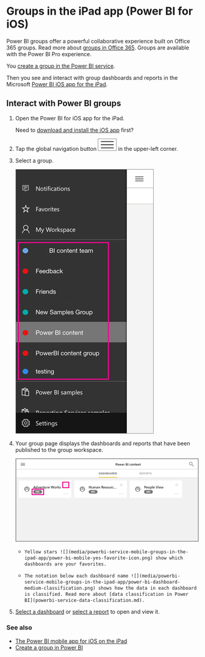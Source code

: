<properties 
   pageTitle="Groups in the iPad app"
   description="Power BI groups are built on Office 365 groups. Read about viewing and interacting with group dashboards in the Power BI iOS mobile app for the iPad."
   services="powerbi" 
   documentationCenter="" 
   authors="maggiesMSFT" 
   manager="mblythe" 
   backup=""
   editor=""
   tags=""
   qualityFocus="no"
   qualityDate=""/>
 
<tags
   ms.service="powerbi"
   ms.devlang="NA"
   ms.topic="article"
   ms.tgt_pltfrm="NA"
   ms.workload="powerbi"
   ms.date="09/12/2016"
   ms.author="maggies"/>
# Groups in the iPad app (Power BI for iOS)

Power BI groups offer a powerful collaborative experience built on Office 365 groups. Read more about [groups in Office 365](https://support.office.com/article/Create-a-group-in-Office-365-7124dc4c-1de9-40d4-b096-e8add19209e9). Groups are available with the Power BI Pro experience.

You [create a group in the Power BI service](powerbi-service-create-a-group-in-power-bi.md).

Then you see and interact with group dashboards and reports in the Microsoft [Power BI iOS app for the iPad](powerbi-mobile-iphone-app-get-started.md). 


## Interact with Power BI groups

1.  Open the Power BI for iOS app for the iPad. 

    Need to [download and install the iOS app](http://go.microsoft.com/fwlink/?LinkId=522062) first?

2.  Tap the global navigation button ![](media/powerbi-service-mobile-groups-in-the-ipad-app/power-bi-iphone-global-nav-button.png) in the upper-left corner.

3.  Select a group.

    ![](media/powerbi-service-mobile-groups-in-the-ipad-app/power-bi-ipad-group-menu.png)

4.  Your group page displays the dashboards and reports that have been published to the group workspace.

    ![](media/powerbi-service-mobile-groups-in-the-ipad-app/power-bi-ipad-group-home.png)

     -     Yellow stars ![](media/powerbi-service-mobile-groups-in-the-ipad-app/power-bi-mobile-yes-favorite-icon.png) show which dashboards are your favorites. 

     -     The notation below each dashboard name ![](media/powerbi-service-mobile-groups-in-the-ipad-app/power-bi-dashboard-medium-classification.png) shows how the data in each dashboard is classified. Read more about [data classification in Power BI](powerbi-service-data-classification.md).


5.  [Select a dashboard](powerbi-mobile-dashboards-on-the-ipad-app.md) or [select a report](powerbi-mobile-reports-on-the-ipad-app.md) to open and view it.

### See also
- [The Power BI mobile app for iOS on the iPad](powerbi-mobile-iphone-app-get-started.md)
- [Create a group in Power BI](powerbi-service-create-a-group-in-power-bi.md)
